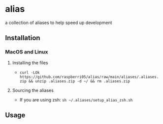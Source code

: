# alias

a collection of aliases to help speed up development

## Installation

### MacOS and Linux

1. Installing the files
   - ```curl -LOk https://github.com/raspberri05/alias/raw/main/aliases/.aliases.zip && unzip .aliases.zip -d ~/ && rm .aliases.zip```

2. Sourcing the aliases
   - If you are using zsh: ```sh ~/.aliases/setup_alias_zsh.sh```

## Usage

